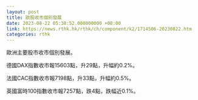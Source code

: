 ```yaml
---
layout: post
title: 歐股收市個別發展
date: 2023-08-22 05:38:52.000000000 +08:00
link: https://news.rthk.hk/rthk/ch/component/k2/1714506-20230822.htm
categories: rthk
---
```


歐洲主要股市收市個別發展。

德國DAX指數收市報15603點，升29點，升幅約0.2%。

法國CAC指數收市報7198點，升33點，升幅約0.5%。

英國富時100指數收市報7257點，跌4點，跌幅近0.1%。
